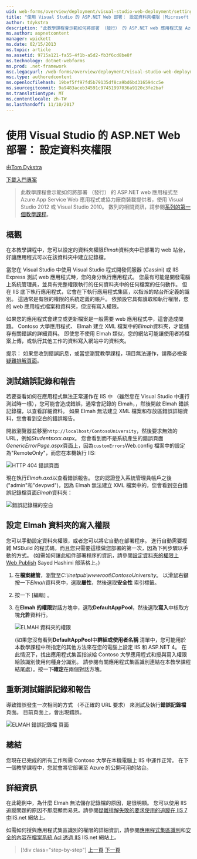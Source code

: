 ```yaml
---
uid: web-forms/overview/deployment/visual-studio-web-deployment/setting-folder-permissions
title: "使用 Visual Studio 的 ASP.NET Web 部署： 設定資料夾權限 |Microsoft 文件"
author: tdykstra
description: "此教學課程會示範如何將部署 （發行） 的 ASP.NET web 應用程式至 Azure App Service Web 應用程式或協力廠商裝載提供者，使用..."
ms.author: aspnetcontent
manager: wpickett
ms.date: 02/15/2013
ms.topic: article
ms.assetid: 9715a121-fa55-4f1b-a5d2-fb3f6cd8be8f
ms.technology: dotnet-webforms
ms.prod: .net-framework
msc.legacyurl: /web-forms/overview/deployment/visual-studio-web-deployment/setting-folder-permissions
msc.type: authoredcontent
ms.openlocfilehash: 19bef5ff97fd5b79135df8ca9bd6bd316594cc5e
ms.sourcegitcommit: 9a9483aceb34591c97451997036a9120c3fe2baf
ms.translationtype: MT
ms.contentlocale: zh-TW
ms.lasthandoff: 11/10/2017
---
```

<a name="aspnet-web-deployment-using-visual-studio-setting-folder-permissions"></a>使用 Visual Studio 的 ASP.NET Web 部署： 設定資料夾權限
====================
由[Tom Dykstra](https://github.com/tdykstra)

[下載入門專案](http://go.microsoft.com/fwlink/p/?LinkId=282627)

> 此教學課程會示範如何將部署 （發行） 的 ASP.NET web 應用程式至 Azure App Service Web 應用程式或協力廠商裝載提供者，使用 Visual Studio 2012 或 Visual Studio 2010。 數列的相關資訊，請參閱[系列的第一個教學課程](introduction.md)。


## <a name="overview"></a>概觀

在本教學課程中，您可以設定的資料夾權限*Elmah*資料夾中已部署的 web 站台，好讓應用程式可以在該資料夾中建立記錄檔。

當您在 Visual Studio 中使用 Visual Studio 程式開發伺服器 (Cassini) 或 IIS Express 測試 web 應用程式時，您的身分執行應用程式。 您最有可能是開發電腦上系統管理員，並具有完整權限執行的任何資料夾中的任何檔案的任何動作。 但在 IIS 底下執行應用程式，它會在下執行應用程式集區，以指派的站台所定義的識別。 這通常是有限的權限的系統定義的帳戶。 依預設它具有讀取和執行權限，您的 web 應用程式檔案和資料夾，但沒有寫入權限。

如果您的應用程式會建立或更新檔案是一般需要 web 應用程式中，這會造成問題。 Contoso 大學應用程式、 Elmah 建立 XML 檔案中的*Elmah*資料夾，才能儲存有關錯誤的詳細資料。 即使您不使用 Elmah 類似，您的網站可能讓使用者將檔案上傳，或執行其他工作的資料寫入網站中的資料夾。

提示： 如果您收到錯誤訊息，或當您瀏覽教學課程，項目無法運作，請務必檢查[疑難排解頁面](troubleshooting.md)。

## <a name="test-error-logging-and-reporting"></a>測試錯誤記錄和報告

若要查看如何在應用程式無法正常運作在 IIS 中 （雖然您在 Visual Studio 中進行測試時一樣），您可能會造成錯誤，通常會記錄的 Elmah，，然後開啟 Elmah 錯誤記錄檔，以查看詳細資料。 如果 Elmah 無法建立 XML 檔案和存放區錯誤詳細資料，您會看到空白的錯誤報告。

開啟瀏覽器並移至`http://localhost/ContosoUniversity`，然後要求無效的 URL，例如*Studentsxxx.aspx*。 您會看到而不是系統產生的錯誤頁面*GenericErrorPage.aspx*頁面上，因為`customErrors`Web.config 檔案中的設定為"RemoteOnly"，而您在本機執行 IIS:

![HTTP 404 錯誤頁面](setting-folder-permissions/_static/image1.png)

現在執行*Elmah.axd*以查看錯誤報告。 您的認證登入系統管理員帳戶之後 (&quot;admin&quot;和&quot;devpwd&quot;)，因為 Elmah 無法建立 XML 檔案中的，您會看到空白錯誤記錄檔頁面*Elmah*資料夾：

![錯誤記錄檔的空白](setting-folder-permissions/_static/image2.png)

## <a name="set-write-permission-on-the-elmah-folder"></a>設定 Elmah 資料夾的寫入權限

您可以手動設定資料夾權限，或者您可以將它自動在部署程序。 進行自動需要複雜 MSBuild 的程式碼，而且您只需要這樣做您部署的第一次，因為下列步驟以手動的方式。 (如需如何讓此組件部署程序的資訊，請參閱[設定資料夾的權限上 Web Publish](http://sedodream.com/2011/11/08/SettingFolderPermissionsOnWebPublish.aspx) Sayed Hashimi 部落格上。)

1. 在**檔案總管**，瀏覽至*C:\inetpub\wwwroot\ContosoUniversity*。 以滑鼠右鍵按一下*Elmah*資料夾中，選取**屬性**，然後選取**安全性** 索引標籤。
2. 按一下 [編輯] 。
3. 在**Elmah 的權限**對話方塊中，選取**DefaultAppPool**，然後選取**寫入**中核取方塊**允許**資料行。

    ![ELMAH 資料夾的權限](setting-folder-permissions/_static/image3.png)

    (如果您沒有看到**DefaultAppPool**中**群組或使用者名稱** 清單中，您可能用於本教學課程中所指定的其他方法來在您的電腦上設定 IIS 和 ASP.NET 4。 在此情況下，找出應用程式集區指派給 Contoso 大學應用程式和授與寫入權限給該識別使用何種身分識別。 請參閱有關應用程式集區識別連結在本教學課程結尾處）。按一下**確定**在兩個對話方塊。

## <a name="retest-error-logging-and-reporting"></a>重新測試錯誤記錄和報告

導致錯誤發生一次相同的方式 （不正確的 URL 要求） 來測試及執行**錯誤記錄檔**頁面。 目前頁面上，會出現錯誤。

![ELMAH 錯誤記錄檔 頁面](setting-folder-permissions/_static/image4.png)

## <a name="summary"></a>總結

您現在已完成的所有工作所需 Contoso 大學在本機電腦上 IIS 中運作正常。 在下一個教學課程中，您就會將它部署至 Azure 的公開可用的站台。

## <a name="more-information"></a>詳細資訊

在此範例中，為什麼 Elmah 無法儲存記錄檔的原因，是很明顯。 您可以使用 IIS 追蹤問題的原因不那麼顯而易見。請參閱[疑難排解失敗的要求使用的追蹤在 IIS 7 中](https://www.iis.net/learn/troubleshoot/using-failed-request-tracing/troubleshooting-failed-requests-using-tracing-in-iis)IIS.net 網站上。

如需如何授與應用程式集區識別的權限的詳細資訊，請參閱[應用程式集區識別](https://www.iis.net/learn/manage/configuring-security/application-pool-identities)和[安全的內容在檔案系統 Acl 透過 IIS](https://www.iis.net/learn/get-started/planning-for-security/secure-content-in-iis-through-file-system-acls) IIS.net 網站上。

>[!div class="step-by-step"]
[上一頁](deploying-to-iis.md)
[下一頁](deploying-to-production.md)
